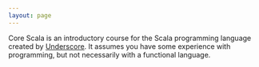 ```yaml
---
layout: page
---
```


Core Scala is an introductory course for the Scala programming language created by [Underscore](http://underscoreconsulting.com). It assumes you have some experience with programming, but not necessarily with a functional language.
